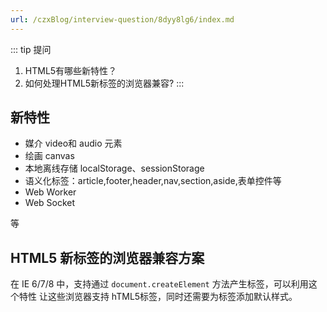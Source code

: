 ```yaml
---
url: /czxBlog/interview-question/8dyy8lg6/index.md
---
```

::: tip 提问

1. HTML5有哪些新特性？
2. 如何处理HTML5新标签的浏览器兼容?
   :::

## 新特性

* 媒介 video和 audio 元素
* 绘画 canvas
* 本地离线存储 localStorage、sessionStorage
* 语义化标签：article,footer,header,nav,section,aside,表单控件等
* Web Worker
* Web Socket

等

## HTML5 新标签的浏览器兼容方案

在 IE 6/7/8 中，支持通过 `document.createElement` 方法产生标签，可以利用这个特性
让这些浏览器支持 hTML5标签，同时还需要为标签添加默认样式。
